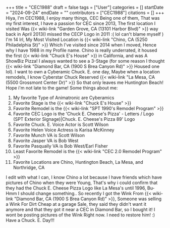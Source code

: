+++
title = "CEC1988"
draft = false
tags = ["User"]
categories = []
startDate = "2024-09-24"
endDate = ""
contributors = ["CEC1988"]
citations = []
+++
Hiya, I'm CEC1988, I enjoy many things, CEC Being one of them, That was my first interest, I have a passion for CEC since 2013, The first location I visited Was {{< wiki-link "Garden Grove, CA (13101 Harbor Blvd)" >}} way back in April 2013(I missed the CECP Logo in 2011 :( lol can't blame myself ) I'm 14 Irl, My Most Visited Location is {{< wiki-link "Chino, CA (5250 Philadelphia St)" >}} Which I've visited since 2014 when I moved, Hence why I have 1988 in my Profile name. Chino is really underrated, it housed the first {{< wiki-link "Chuck E's House" >}} in California, and was A ShowBiz Pizza! I always wanted to see a 3-Stage (for some reason I thought {{< wiki-link "Diamond Bar, CA (1900 S Brea Canyon Rd)" >}} Housed one lol). I want to own a Cyberamic Chuck. E. one day, Maybe when a location remodels, I know Cyberstar Chuck Reserved {{< wiki-link "La Mesa, CA (5500 Grossmont Center Dr)" >}} So that only leaves me Huntington Beach! Hope i'm not late to the game!
Some things about me:

1.  My favorite Type of Animatronic are Cyberamics
2.  Favorite Stage is the {{< wiki-link "Chuck E's House" >}}
3.  Favorite Remodel is the {{< wiki-link "SPT 1990's Remodel Program" >}}
4.  Favorite CEC Logo is the 'Chuck E. Cheese's Pizza' - Letters / Logo (SPT Exterior Signage)|Chuck. E. Cheese's Pizza 89' Logo
5.  Favorite Chuck. E. Voice Actor is Scott Wilson
6.  Favorite Helen Voice Actress is Karisa McKinney
7.  Favorite Munch VA is Scott Wilson
8.  Favorite Jasper VA is Bob West
9.  Favorite Pasqually VA is Bob West/Earl Fisher
10. Least Favorite Remodel is the {{< wiki-link "CEC 2.0 Remodel Program" >}}
11. Favorite Locations are Chino, Huntington Beach, La Mesa, and Northridge, CA

I edit with what I can, I know Chino a lot because I have friends which have pictures of Chino when they were Young, That's why i could confirm that they had the Chuck E. Cheese Pizza Logo like La Mesa's until 1996, Bu- Hmm I should change something..
So recently I got the Wink From {{< wiki-link "Diamond Bar, CA (1900 S Brea Canyon Rd)" >}}, Someone was selling a Wink For Dirt Cheap at a garage Sale, they said they didn't want it anymore and that they got it near a CEC in Diamond Bar, so I bought it! I wont be posting pictures of the Wink Right now. I need to restore him! :)
Have a Chuck. E. Day!!!
